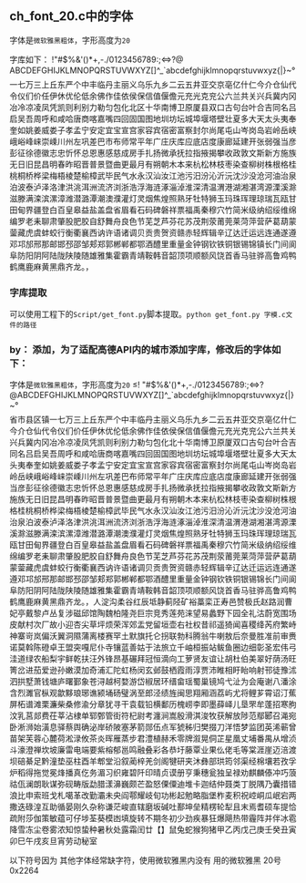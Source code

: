 ## ch_font_20.c中的字体
字体是`微软雅黑粗体`，字形高度为`20`

字库如下：
 !"#$%&'()*+,-./0123456789:;<=>?@
ABCDEFGHIJKLMNOPQRSTUVWXYZ[\]^_`abcdefghijklmnopqrstuvwxyz{|}~°一七万三上丘东严个中丰临丹主丽义乌乐九乡二云五井亚交京亳亿什仁今介仓仙代令仪们价任伊休优伦低余佛作佳依侯保信值偃儋元充光克兖公六兰共关兴兵冀内冈冶冷凉凌凤凭凯则利别力勒匀包化北区十华南博卫原厦县双口古句台叶合吉同名吕启吴吾周呼和咸哈唐商喀嘉嘴四回固国图地圳坊坛城埠堰塔壁壮夏多大天太头夷奉奎如姚姜威娄子孝孟宁安定宜宝宣宫家容宾宿密富察封尔尚尾屯山岑岗岛岩岭岳峡峨峪峰崃崇嵊川州左巩差巴市布师常平年广庄庆库应底店度康廊延建开张弱强当彦彭征徐德徽志忠忻怀总恩惠感慈成房手扎扬微承抚拉指掖揭攀收政敦文斯新方施族无日旧昆昌明春昨昭晋普景暨曲更最月有朔朝木本来杭松林枝枣染查柳树株根格桂桃桐桥桦梁梅梧棱楚榆樟武毕民气水永汉汕汝江池污汨汾沁沂沅沈沙没沧河油治泉泊波泰泸泽洛津洪洮洱洲流济浏浙浩浮海涟涿淄淖淮深清温渭港湖湘湛湾源溧溪滁滋滕满滦滨漯漳潍潜潞潭潮澳濮灌灯灵烟焦煌照熟牙牡特狮玉玛珠珲理琼瑞瓦瓯甘田甸界疆登白百皇皋益盐盖盘省眉看石码碑磐祥票福禹秦穆穴竹简米级纳绍绥维绵编罗老耒聊肃肇股肥胶自舒舞舟良色节芜芝芦芬花苏茂荆荥莆莞莱菏萍营萨葛葫蒙蓥藏虎虞蚌蛟行衡衢襄西讷许语诸调贝贡贵贺资赣赤轻辉辑辛辽达迁运远连通遂遵邓邛邡邢那邮邯邳邵邹郏郑郭郴郸都鄂酒醴里重量金钟钢钦铁铜银锡锦镇长门间阆阜防阳阴阿陆陇陕陵随雄雅集霍霸青靖鞍韩音韶顶项顺额风饶首香马驻骅高鲁鸡鸭鹤鹰鹿麻黄黑鼎齐龙。，

### 字库提取
可以使用工程下的`Script/get_font.py`脚本提取。`python get_font.py 字模.c文件的路径`



### by：   添加，为了适配高德API内的城市添加字库，修改后的字体如下：
字体是`微软雅黑粗体`，字形高度为`20`
≤! "#$%&'()*+,-./0123456789:;<=>?@ABCDEFGHIJKLMNOPQRSTUVWXYZ[\]^_`abcdefghijklmnopqrstuvwxyz{|}~°  
省市县区镇一七万三上丘东严个中丰临丹主丽义乌乐九乡二云五井亚交京亳亿什仁今介仓仙代令仪们价任伊休优伦低余佛作佳依侯保信值偃儋元充光克兖公六兰共关兴兵冀内冈冶冷凉凌凤凭凯则利别力勒匀包化北十华南博卫原厦双口古句台叶合吉同名吕启吴吾周呼和咸哈唐商喀嘉嘴四回固国图地圳坊坛城埠堰塔壁壮夏多大天太头夷奉奎如姚姜威娄子孝孟宁安定宜宝宣宫家容宾宿密富察封尔尚尾屯山岑岗岛岩岭岳峡峨峪峰崃崇嵊川州左巩差巴布师常平年广庄庆库应底店度康廊延建开张弱强当彦彭征徐德徽志忠忻怀总恩惠感慈成房手扎扬微承抚拉指掖揭攀收政敦文斯新方施族无日旧昆昌明春昨昭晋普景暨曲更最月有朔朝木本来杭松林枝枣染查柳树株根格桂桃桐桥桦梁梅梧棱楚榆樟武毕民气水永汉汕汝江池污汨汾沁沂沅沈沙没沧河油治泉泊波泰泸泽洛津洪洮洱洲流济浏浙浩浮海涟涿淄淖淮深清温渭港湖湘湛湾源溧溪滁滋滕满滦滨漯漳潍潜潞潭潮澳濮灌灯灵烟焦煌照熟牙牡特狮玉玛珠珲理琼瑞瓦瓯甘田甸界疆登白百皇皋益盐盖盘眉看石码碑磐祥票福禹秦穆穴竹简米级纳绍绥维绵编罗老耒聊肃肇股肥胶自舒舞舟良色节芜芝芦芬花苏茂荆荥莆莞莱菏萍营萨葛葫蒙蓥藏虎虞蚌蛟行衡衢襄西讷许语诸调贝贡贵贺资赣赤轻辉辑辛辽达迁运远连通遂遵邓邛邡邢那邮邯邳邵邹郏郑郭郴郸都鄂酒醴里重量金钟钢钦铁铜银锡锦长门间阆阜防阳阴阿陆陇陕陵随雄雅集霍霸青靖鞍韩音韶顶项顺额风饶首香马驻骅高鲁鸡鸭鹤鹰鹿麻黄黑鼎齐龙。，人淀沟柔谷红辰坻静蓟陉矿裕藁栾正寿邑赞极氏赵路润曹妃亭戴黎卢丛复涉磁邱馆陶魏柏隆尧巨宗竞秀莲苑涞望易蠡野下园全礼沽蔚宽围场皮献村次厂故小迎杏尖草坪烦荣浑郊盂党留垣壶右社权昔祁遥猗闻喜稷绛芮府繁峙神寨岢岚偏沃翼洞隰蒲离楼赛罕土默旗托仑拐联勃科腾翁牛喇敖后奈曼胜准前审赉诺莫斡陈磴卓王盟突嘎尼仆寺镶蓝善姑于法旅立千岫桓振站鲅鱼圈边细彰圣宏伟弓洼道绿农船梨宇鲜乾扶汪外锋昂基碾拜冠恒滴向工萝贤友谊让胡杜伯美翠好荫汤旺箐岔进茄爱逊孙嫩漠加奇浦汇陀虹杨闵玄邺鼓栖霞雨淳贾沛睢相盱眙响射邗徒豫沭泗拱墅萧钱塘庐曙鄞象苍浔越柯婺游岱椒居环缙畲瑶蜀巢镜鸠弋沚为会庵谢八潘涂含烈濉官枞观歙黟琅琊谯颍埇砀璧涡至郎泾绩旌闽思翔厢涵荔屿尤将鲤芗霄诏汀蕉屏柘谱滩栗濂柴桑修渝分章犹寻干袁载铅横鄱历槐崂李即墨薛峄儿垦罘牟蓬招寒朐汶乳莒郯费茌莘沾棣单郓鄄管街符杞尉考瀍涧嵩殷滑淇浚牧获解放陟范鄢郾召渑宛卧淅浉始潢息驿蔡舆确泌岸硚陂塞茅箭郧伍点军猇秭归樊掇刀洋悟梦监团英浠蕲曾苗架芙蓉心麓荷淞渌攸茶炎晖雁蒸步君澧植赫禾零牌溆晃侗芷星凰丈埔番禺从增浈斗濠澄禅坎坡廉雷电端要紫榕郁邕鸣融叠彩各恭圩藤覃业果仫佬毛等棠涯崖迈涪渡坝碚綦足黔潼垫巫柱酉羊郫堂沿叙蔺梓羌剑阁犍研夹沐彝部珙筠邻渠经棉壤若孜孚炉稻得拖觉冕烽播真仡务湄习织雍碧阡印晴贞谟册亨秉穗瓮独呈禄劝麒麟傣冲巧蒗祜佤澜朗耿谋弥砚畴版勐腊漾濞巍颇芒盈怒傈僳迪堆卡迦结仲聂类丁脱隅乃囊措错浪比申索班戈札噶革改勤灞未央阎鄠耀岐旬功彬起勉略脂堡柞麦积祝崆峒瓜岷宕两撒迭碌湟互助循晏刚久杂称谦茫峻直辖磨坂碱吐鄯坤垒精楞轮犁且末焉耆硕车提恰疏附莎伽策敏蕴可仔埗荃葵模凼填旋转不期冬初少劲疾暴狂爆飓热带霾阵并伴冰雹降雪冻尘卷雾浓知惊蛰种暑秋处露霜闰廿【】鼠兔蛇猴狗猪甲乙丙戊己庚壬癸丑寅卯巳午戌亥旦宵劳动秘室


以下符号因为 其他字体经常缺字符，使用微软雅黑内没有
用的微软雅黑  20号  0x2264
 